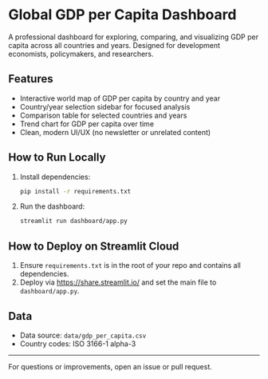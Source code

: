 # Global GDP per Capita Dashboard

A professional dashboard for exploring, comparing, and visualizing GDP per capita across all countries and years. Designed for development economists, policymakers, and researchers.

## Features
- Interactive world map of GDP per capita by country and year
- Country/year selection sidebar for focused analysis
- Comparison table for selected countries and years
- Trend chart for GDP per capita over time
- Clean, modern UI/UX (no newsletter or unrelated content)

## How to Run Locally
1. Install dependencies:
   ```sh
   pip install -r requirements.txt
   ```
2. Run the dashboard:
   ```sh
   streamlit run dashboard/app.py
   ```

## How to Deploy on Streamlit Cloud
1. Ensure `requirements.txt` is in the root of your repo and contains all dependencies.
2. Deploy via https://share.streamlit.io/ and set the main file to `dashboard/app.py`.

## Data
- Data source: `data/gdp_per_capita.csv`
- Country codes: ISO 3166-1 alpha-3

---
For questions or improvements, open an issue or pull request.
